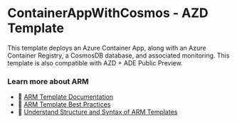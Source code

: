 # ContainerAppWithCosmos - AZD Template

This template deploys an Azure Container App, along with an Azure Container Registry, a CosmosDB database, and associated monitoring. This template is also compatible with AZD + ADE Public Preview.
  
### Learn more about ARM

- 📘 [ARM Template Documentation](https://learn.microsoft.com/en-us/azure/azure-resource-manager/templates/)
- 📘 [ARM Template Best Practices](https://learn.microsoft.com/en-us/azure/azure-resource-manager/templates/best-practices)
- 📘 [Understand Structure and Syntax of ARM Templates](https://learn.microsoft.com/en-us/azure/azure-resource-manager/templates/syntax)
